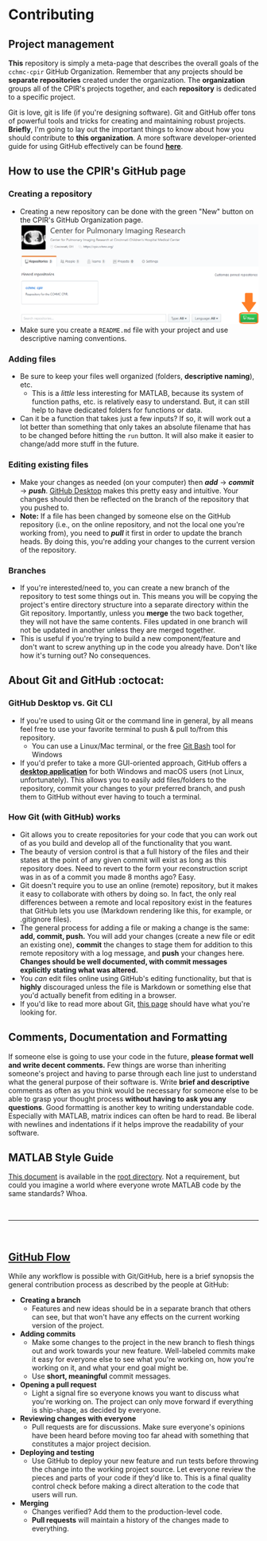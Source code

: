 # Contributing

## Project management

**This** repository is simply a meta-page that describes the overall goals of the `cchmc-cpir` GitHub Organization. Remember that any projects should be **separate repositories** created under the organization. The **organization** groups all of the CPIR's projects together, and each **repository** is dedicated to a specific project.

Git is love, git is life (if you're designing software). Git and GitHub offer tons of powerful tools and tricks for creating and maintaining robust projects. **Briefly**, I'm going to lay out the important things to know about how you should contribute to **this organization**. A more software developer-oriented guide for using GitHub effectively can be found **[here](https://guides.github.com/introduction/flow/)**.

## How to use the CPIR's GitHub page

### Creating a repository
  * Creating a new repository can be done with the green "New" button on the CPIR's GitHub Organization page. ![new-repo](./media/create_new_repo.PNG)
  * Make sure you create a `README.md` file with your project and use descriptive naming conventions.

### Adding files
  * Be sure to keep your files well organized (folders, **descriptive naming**), etc.
    * This is a *little* less interesting for MATLAB, because its system of function paths, etc. is relatively easy to understand. But, it can still help to have dedicated folders for functions or data.
  * Can it be a function that takes just a few inputs? If so, it will work out a lot better than something that only takes an absolute filename that has to be changed before hitting the `run` button. It will also make it easier to change/add more stuff in the future.

### Editing existing files
  * Make your changes as needed (on your computer) then **_add_** -> **_commit_** -> **_push_**. [GitHub Desktop](https://desktop.github.com/) makes this pretty easy and intuitive. Your changes should then be reflected on the branch of the repository that you pushed to.
  * **Note:** If a file has been changed by someone else on the GitHub repository (i.e., on the online repository, and not the local one you're working from), you need to **_pull_** it first in order to update the branch heads. By doing this, you're adding your changes to the current version of the repository.

### Branches
  * If you're interested/need to, you can create a new branch of the repository to test some things out in. This means you will be copying the project's entire directory structure into a separate directory within the Git repository. Importantly, unless you **merge** the two back together, they will not have the same contents. Files updated in one branch will not be updated in another unless they are merged together.
  * This is useful if you're trying to build a new component/feature and don't want to screw anything up in the code you already have. Don't like how it's turning out? No consequences.
  
## About Git and GitHub :octocat:

### GitHub Desktop vs. Git CLI
  * If you're used to using Git or the command line in general, by all means feel free to use your favorite terminal to push & pull to/from this repository.
    * You can use a Linux/Mac terminal, or the free [Git Bash](https://gitforwindows.org/) tool for Windows
  * If you'd prefer to take a more GUI-oriented approach, GitHub offers a **[desktop application](https://desktop.github.com/)** for both Windows and macOS users (not Linux, unfortunately). This allows you to easily add files/folders to the repository, commit your changes to your preferred branch, and push them to GitHub without ever having to touch a terminal.

### How Git (with GitHub) works
  * Git allows you to create repositories for your code that you can work out of as you build and develop all of the functionality that you want.
  * The beauty of version control is that a full history of the files and their states at the point of any given commit will exist as long as this repository does. Need to revert to the form your reconstruction script was in as of a commit you made 8 months ago? Easy.
  * Git doesn't require you to use an online (remote) repository, but it makes it easy to collaborate with others by doing so. In fact, the only real differences between a remote and local repository exist in the features that GitHub lets you use (Markdown rendering like this, for example, or .gitignore files).
  * The general process for adding a file or making a change is the same: **add, commit, push.** You will add your changes (create a new file or edit an existing one), **commit** the changes to stage them for addition to this remote repository with a log message, and **push** your changes here. **Changes should be well documented, with commit messages explicitly stating what was altered.**
  * You _can_ edit files online using GitHub's editing functionality, but that is **highly** discouraged unless the file is Markdown or something else that you'd actually benefit from editing in a browser.
  * If you'd like to read more about Git, [this page](https://git-scm.com/about) should have what you're looking for.

## Comments, Documentation and Formatting

If someone else is going to use your code in the future, **please format well and write decent comments.** Few things are worse than inheriting someone's project and having to parse through each line just to understand what the general purpose of their software is. Write **brief and descriptive** comments as often as you think would be necessary for someone else to be able to grasp your thought process **without having to ask you any questions**. Good formatting is another key to writing understandable code. Especially with MATLAB, matrix indices can often be hard to read. Be liberal with newlines and indentations if it helps improve the readability of your software.

## MATLAB Style Guide

[This document](./MATLAB_style.pdf) is available in the [root directory](https://github.com/acochran50/cchmc-cpir). Not a requirement, but could you imagine a world where everyone wrote MATLAB code by the same standards? Whoa.

</br>

***

</br>

## [GitHub Flow](https://guides.github.com/introduction/flow/)

While any workflow is possible with Git/GitHub, here is a brief synopsis the general contribution process as described by the people at GitHub:

* **Creating a branch**
  * Features and new ideas should be in a separate branch that others can see, but that won't have any effects on the current working version of the project.
* **Adding commits**
  * Make some changes to the project in the new branch to flesh things out and work towards your new feature. Well-labeled commits make it easy for everyone else to see what you're working on, how you're working on it, and what your end goal might be.
  * Use **short, meaningful** commit messages.
* **Opening a pull request**
  * Light a signal fire so everyone knows you want to discuss what you're working on. The project can only move forward if everything is ship-shape, as decided by everyone.
* **Reviewing changes with everyone**
  * Pull requests are for discussions. Make sure everyone's opinions have been heard before moving too far ahead with something that constitutes a major project decision.
* **Deploying and testing**
  * Use GitHub to deploy your new feature and run tests before throwing the change into the working project source. Let everyone review the pieces and parts of your code if they'd like to. This is a final quality control check before making a direct alteration to the code that users will run.
* **Merging**
  * Changes verified? Add them to the production-level code.
  * **Pull requests** will maintain a history of the changes made to everything.
